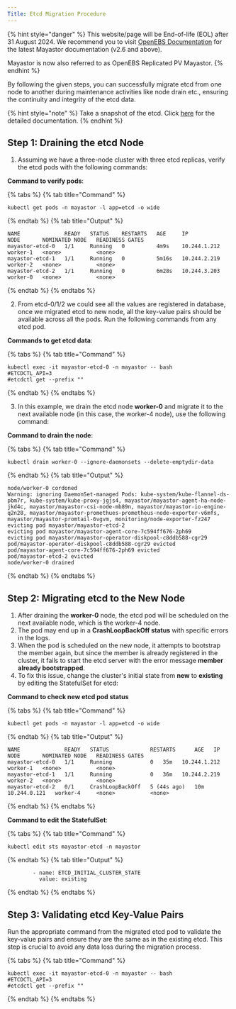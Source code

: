 ```yaml
---
Title: Etcd Migration Procedure
---
```


{% hint style="danger" %}
This website/page will be End-of-life (EOL) after 31 August 2024. We recommend you to visit [OpenEBS Documentation](https://openebs.io/docs/user-guides/replicated-storage-user-guide/replicated-pv-mayastor/rs-installation) for the latest Mayastor documentation (v2.6 and above).
 
Mayastor is now also referred to as OpenEBS Replicated PV Mayastor.
{% endhint %}

By following the given steps, you can successfully migrate etcd from one node to another during maintenance activities like node drain etc., ensuring the continuity and integrity of the etcd data.

{% hint style="note" %}
Take a snapshot of the etcd. Click [here](https://etcd.io/docs/v3.5/op-guide/recovery/) for the detailed documentation.
{% endhint %}

## Step 1: Draining the etcd Node

1. Assuming we have a three-node cluster with three etcd replicas, verify the etcd pods with the following commands:

**Command to verify pods**:

{% tabs %}
{% tab title="Command" %}

```text
kubectl get pods -n mayastor -l app=etcd -o wide
```
{% endtab %}
{% tab title="Output" %}

```text
NAME              READY   STATUS    RESTARTS   AGE     IP             NODE       NOMINATED NODE   READINESS GATES
mayastor-etcd-0   1/1     Running   0          4m9s    10.244.1.212   worker-1   <none>           <none>
mayastor-etcd-1   1/1     Running   0          5m16s   10.244.2.219   worker-2   <none>           <none>
mayastor-etcd-2   1/1     Running   0          6m28s   10.244.3.203   worker-0   <none>           <none>
```
{% endtab %}
{% endtabs %}

2. From etcd-0/1/2 we could see all the values are registered in database, once we migrated etcd to new node, all the key-value pairs should be available across all the pods. Run the following commands from any etcd pod.

**Commands to get etcd data**:

{% tabs %}
{% tab title="Command" %}

```text
kubectl exec -it mayastor-etcd-0 -n mayastor -- bash
#ETCDCTL_API=3
#etcdctl get --prefix ""
```
{% endtab %}
{% endtabs %}


3. In this example, we drain the etcd node **worker-0** and migrate it to the next available node (in this case, the worker-4 node), use the following command:

**Command to drain the node**:

{% tabs %}
{% tab title="Command" %}

```text
kubectl drain worker-0 --ignore-daemonsets --delete-emptydir-data
```

{% endtab %}
{% tab title="Output" %}

```text
node/worker-0 cordoned
Warning: ignoring DaemonSet-managed Pods: kube-system/kube-flannel-ds-pbm7r, kube-system/kube-proxy-jgjs4, mayastor/mayastor-agent-ha-node-jkd4c, mayastor/mayastor-csi-node-mb89n, mayastor/mayastor-io-engine-q2n28, mayastor/mayastor-promethues-prometheus-node-exporter-v6mfs, mayastor/mayastor-promtail-6vgvm, monitoring/node-exporter-fz247
evicting pod mayastor/mayastor-etcd-2
evicting pod mayastor/mayastor-agent-core-7c594ff676-2ph69
evicting pod mayastor/mayastor-operator-diskpool-c8ddb588-cgr29
pod/mayastor-operator-diskpool-c8ddb588-cgr29 evicted
pod/mayastor-agent-core-7c594ff676-2ph69 evicted
pod/mayastor-etcd-2 evicted
node/worker-0 drained
```
{% endtab %}
{% endtabs %}

## Step 2: Migrating etcd to the New Node

1. After draining the **worker-0** node, the etcd pod will be scheduled on the next available node, which is the worker-4 node.
2. The pod may end up in a **CrashLoopBackOff status** with specific errors in the logs.
3. When the pod is scheduled on the new node, it attempts to bootstrap the member again, but since the member is already registered in the cluster, it fails to start the etcd server with the error message **member already bootstrapped**.
4. To fix this issue, change the cluster's initial state from **new** to **existing** by editing the StatefulSet for etcd:

**Command to check new etcd pod status**

{% tabs %}
{% tab title="Command" %}

```text
kubectl get pods -n mayastor -l app=etcd -o wide
```
{% endtab %}
{% tab title="Output" %}

```text
NAME              READY   STATUS             RESTARTS      AGE   IP             NODE       NOMINATED NODE   READINESS GATES
mayastor-etcd-0   1/1     Running            0   35m   10.244.1.212   worker-1   <none>           <none>
mayastor-etcd-1   1/1     Running            0   36m   10.244.2.219   worker-2   <none>           <none>
mayastor-etcd-2   0/1     CrashLoopBackOff   5 (44s ago)   10m   10.244.0.121   worker-4     <none>           <none>

```
{% endtab %}
{% endtabs %}

**Command to edit the StatefulSet**:

{% tabs %}
{% tab title="Command" %}

```text
kubectl edit sts mayastor-etcd -n mayastor
```
{% endtab %}
{% tab title="Output" %}

```text
        - name: ETCD_INITIAL_CLUSTER_STATE
          value: existing
```
{% endtab %}
{% endtabs %}

## Step 3: Validating etcd Key-Value Pairs

Run the appropriate command from the migrated etcd pod to validate the key-value pairs and ensure they are the same as in the existing etcd. This step is crucial to avoid any data loss during the migration process.


{% tabs %}
{% tab title="Command" %}

```text
kubectl exec -it mayastor-etcd-0 -n mayastor -- bash
#ETCDCTL_API=3
#etcdctl get --prefix ""
```
{% endtab %}
{% endtabs %}